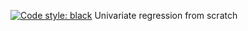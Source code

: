 [![Code style: black](https://img.shields.io/badge/code%20style-black-000000.svg)](https://github.com/psf/black)
Univariate regression from scratch
